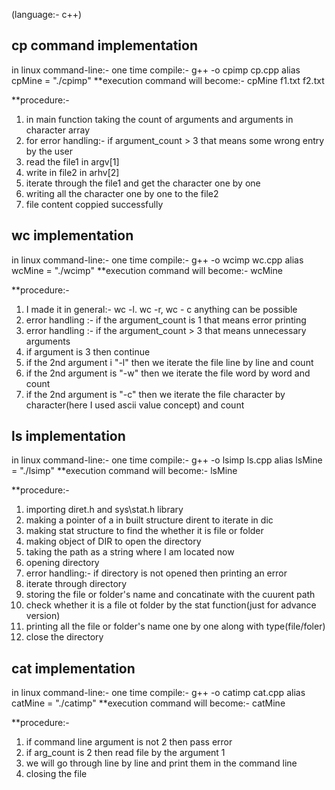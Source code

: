 (language:- c++)

cp command implementation
----------------------------
in linux command-line:-
one time compile:- g++ -o cpimp cp.cpp
alias cpMine = "./cpimp"
**execution command will become:-  cpMine f1.txt f2.txt

**procedure:-
1. in main function taking the count of arguments and arguments in character array
2. for error handling:- if argument_count > 3 that means some wrong entry by the user
3. read the file1 in argv[1]
4. write in file2 in arhv[2]
5. iterate through the file1 and get the character one by one
6. writing all the character one by one to the file2
7. file content coppied successfully

wc implementation
-------------------
in linux command-line:-
one time compile:- g++ -o wcimp wc.cpp
alias wcMine = "./wcimp"
**execution command will become:-  wcMine

**procedure:-
1. I made it in general:- wc -l. wc -r, wc - c anything can be possible
2. error handling :- if the argument_count is 1 that means error printing
3. error handling :- if the argument_count > 3 that means unnecessary arguments
4. if argument is 3 then continue
5. if the 2nd argument i "-l" then we iterate the file line by line and count
6. if the 2nd argument is "-w" then we iterate the file word by word and count
7. if the 2nd argument is "-c" then we iterate the file character by character(here I used ascii value concept) and count

ls implementation
-------------------
in linux command-line:-
one time compile:- g++ -o lsimp ls.cpp
alias lsMine = "./lsimp"
**execution command will become:-  lsMine

**procedure:-
1. importing diret.h and sys\stat.h library
2. making a pointer of a in built structure dirent to iterate in dic
3. making stat structure to find the whether it is file or folder
4. making object of DIR to open the directory
5. taking the path as a string where I am located now
6. opening directory
7. error handling:- if directory is not opened then printing an error
8. iterate through directory
9. storing the file or folder's name and concatinate with the cuurent path
10. check whether it is a file ot folder by the stat function(just for advance version)
11. printing all the file or folder's name one by one along with type(file/foler)
12. close the directory

cat implementation
-------------------
in linux command-line:-
one time compile:- g++ -o catimp cat.cpp
alias catMine = "./catimp"
**execution command will become:-  catMine

**procedure:-
1. if command line argument is not 2 then pass error
2. if arg_count is 2 then read file by the argument 1
3. we will go through line by line and print them in the command line
4. closing the file
